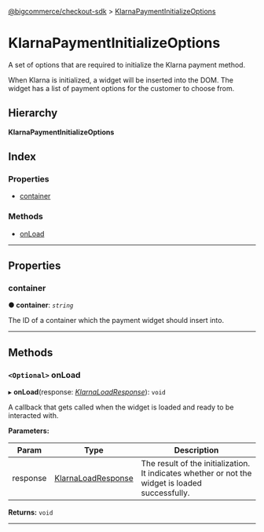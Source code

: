 [@bigcommerce/checkout-sdk](../README.md) > [KlarnaPaymentInitializeOptions](../interfaces/klarnapaymentinitializeoptions.md)

# KlarnaPaymentInitializeOptions

A set of options that are required to initialize the Klarna payment method.

When Klarna is initialized, a widget will be inserted into the DOM. The widget has a list of payment options for the customer to choose from.

## Hierarchy

**KlarnaPaymentInitializeOptions**

## Index

### Properties

* [container](klarnapaymentinitializeoptions.md#container)

### Methods

* [onLoad](klarnapaymentinitializeoptions.md#onload)

---

## Properties

<a id="container"></a>

###  container

**● container**: *`string`*

The ID of a container which the payment widget should insert into.

___

## Methods

<a id="onload"></a>

### `<Optional>` onLoad

▸ **onLoad**(response: *[KlarnaLoadResponse](klarnaloadresponse.md)*): `void`

A callback that gets called when the widget is loaded and ready to be interacted with.

**Parameters:**

| Param | Type | Description |
| ------ | ------ | ------ |
| response | [KlarnaLoadResponse](klarnaloadresponse.md) |  The result of the initialization. It indicates whether or not the widget is loaded successfully. |

**Returns:** `void`

___

